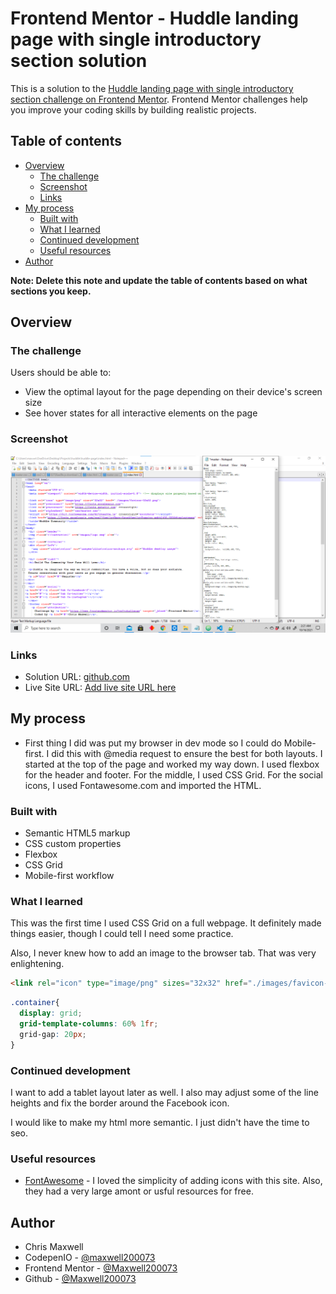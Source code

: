 # Frontend Mentor - Huddle landing page with single introductory section solution

This is a solution to the [Huddle landing page with single introductory section challenge on Frontend Mentor](https://www.frontendmentor.io/challenges/huddle-landing-page-with-a-single-introductory-section-B_2Wvxgi0). Frontend Mentor challenges help you improve your coding skills by building realistic projects. 

## Table of contents

- [Overview](#overview)
  - [The challenge](#the-challenge)
  - [Screenshot](#screenshot)
  - [Links](#links)
- [My process](#my-process)
  - [Built with](#built-with)
  - [What I learned](#what-i-learned)
  - [Continued development](#continued-development)
  - [Useful resources](#useful-resources)
- [Author](#author)


**Note: Delete this note and update the table of contents based on what sections you keep.**

## Overview

### The challenge

Users should be able to:

- View the optimal layout for the page depending on their device's screen size
- See hover states for all interactive elements on the page

### Screenshot

![](./screenshot.png)


### Links

- Solution URL: [github.com](https://github.com/Maxwell200073/huddle-page)
- Live Site URL: [Add live site URL here](https://your-live-site-url.com)

## My process

- First thing I did was put my browser in dev mode so I could do Mobile-first. I did this with @media request to ensure the best for both layouts. I started at the top of the page and worked my way down. I used flexbox for the header and footer. For the middle, I used CSS Grid. For the social icons, I used Fontawesome.com and imported the HTML.

### Built with

- Semantic HTML5 markup
- CSS custom properties
- Flexbox
- CSS Grid
- Mobile-first workflow

### What I learned

This was the first time I used CSS Grid on a full webpage. It definitely made things easier, though I could tell I need some practice.

Also, I never knew how to add an image to the browser tab. That was very enlightening.

```html
<link rel="icon" type="image/png" sizes="32x32" href="./images/favicon-32x32.png">
```
```css
.container{
  display: grid;
  grid-template-columns: 60% 1fr;
  grid-gap: 20px;
}
```
### Continued development

I want to add a tablet layout later as well. I also may adjust some of the line heights and fix the border around the Facebook icon.

I would like to make my html more semantic. I just didn't have the time to seo.

### Useful resources

- [FontAwesome](https://fontawesome.com/) - I loved the simplicity of adding icons with this site. Also, they had a very large amont or usful resources for free.

## Author
- Chris Maxwell
- CodepenIO - [@maxwell200073](https://codepen.io/maxwell200073)
- Frontend Mentor - [@Maxwell200073](https://www.frontendmentor.io/profile/Maxwell200073)
- Github - [@Maxwell200073](https://github.com/Maxwell200073)
